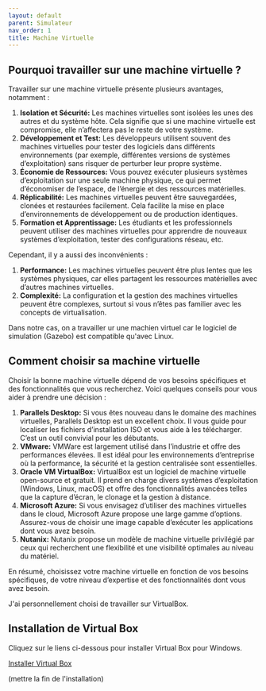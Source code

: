```yaml
---
layout: default
parent: Simulateur
nav_order: 1
title: Machine Virtuelle
---
```


## Pourquoi travailler sur une machine virtuelle ?

Travailler sur une machine virtuelle présente plusieurs avantages, notamment :

1. **Isolation et Sécurité:** Les machines virtuelles sont isolées les unes des autres et du système hôte. Cela signifie que si une machine virtuelle est compromise, elle n’affectera pas le reste de votre système.
2. **Développement et Test:** Les développeurs utilisent souvent des machines virtuelles pour tester des logiciels dans différents environnements (par exemple, différentes versions de systèmes d’exploitation) sans risquer de perturber leur propre système.
3. **Économie de Ressources:** Vous pouvez exécuter plusieurs systèmes d’exploitation sur une seule machine physique, ce qui permet d’économiser de l’espace, de l’énergie et des ressources matérielles.
4. **Réplicabilité:** Les machines virtuelles peuvent être sauvegardées, clonées et restaurées facilement. Cela facilite la mise en place d’environnements de développement ou de production identiques.
5. **Formation et Apprentissage:** Les étudiants et les professionnels peuvent utiliser des machines virtuelles pour apprendre de nouveaux systèmes d’exploitation, tester des configurations réseau, etc.

Cependant, il y a aussi des inconvénients :

1. **Performance:** Les machines virtuelles peuvent être plus lentes que les systèmes physiques, car elles partagent les ressources matérielles avec d’autres machines virtuelles.
2. **Complexité:** La configuration et la gestion des machines virtuelles peuvent être complexes, surtout si vous n’êtes pas familier avec les concepts de virtualisation.

Dans notre cas, on a travailler ur une machien virtuel car le logiciel de simulation (Gazebo) est compatible qu'avec Linux.

## Comment choisir sa machine virtuelle
  
Choisir la bonne machine virtuelle dépend de vos besoins spécifiques et des fonctionnalités que vous recherchez. Voici quelques conseils pour vous aider à prendre une décision :

1. **Parallels Desktop:** Si vous êtes nouveau dans le domaine des machines virtuelles, Parallels Desktop est un excellent choix. Il vous guide pour localiser les fichiers d’installation ISO et vous aide à les télécharger. C’est un outil convivial pour les débutants.
2. **VMware:** VMWare est largement utilisé dans l’industrie et offre des performances élevées. Il est idéal pour les environnements d’entreprise où la performance, la sécurité et la gestion centralisée sont essentielles.
3. **Oracle VM VirtualBox:** VirtualBox est un logiciel de machine virtuelle open-source et gratuit. Il prend en charge divers systèmes d’exploitation (Windows, Linux, macOS) et offre des fonctionnalités avancées telles que la capture d’écran, le clonage et la gestion à distance.
4. **Microsoft Azure:** Si vous envisagez d’utiliser des machines virtuelles dans le cloud, Microsoft Azure propose une large gamme d’options. Assurez-vous de choisir une image capable d’exécuter les applications dont vous avez besoin.
5. **Nutanix:** Nutanix propose un modèle de machine virtuelle privilégié par ceux qui recherchent une flexibilité et une visibilité optimales au niveau du matériel.

En résumé, choisissez votre machine virtuelle en fonction de vos besoins spécifiques, de votre niveau d’expertise et des fonctionnalités dont vous avez besoin.

J'ai personnellement choisi de travailler sur VirtualBox.

## Installation de Virtual Box

Cliquez sur le liens ci-dessous pour installer Virtual Box pour Windows.

[Installer Virtual Box](https://download.virtualbox.org/virtualbox/7.0.14/VirtualBox-7.0.14-161095-Win.exe)

(mettre la fin de l'installation)
